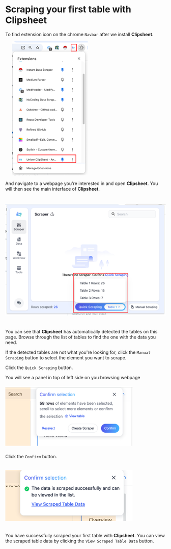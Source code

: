 
# Scraping your first table with **Clipsheet**

To find extension icon on the chrome `Navbar` after we install **Clipsheet**.

<img src="./assets/en-US/hello-world/chrome_extensions_navbar.png" style="width: 280px; height: 420px; object-fit: contain;" />

And navigate to a webpage you're interested in and open **Clipsheet**. You will then see the main interface of **Clipsheet**.

<img src="./assets/en-US/hello-world/clipsheet_popup_detected_dropdown.png" style="width: 600px; height: 400px; object-fit: contain;" />

You can see that **Clipsheet** has automatically detected the tables on this page. Browse through the list of tables to find the one with the data you need.

If the detected tables are not what you're looking for, click the `Manual Scraping` button to select the element you want to scrape.

Click the `Quick Scraping` button.

You will see a panel in top of left side on you browsing webpage

<img src="./assets/en-US/shared/clipsheet_table_scraping_dialog.png" style="width: 400px; height: 200px; object-fit: contain;" />

Click the `Confirm` button.

<img src="./assets/en-US/hello-world/clipsheet_success_scraping_dialog.png" style="width: 400px; height: 200px; object-fit: contain;" />

You have successfully scraped your first table with **Clipsheet**. You can view the scraped table data by clicking the `View Scraped Table Data` button.
